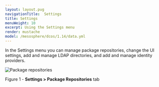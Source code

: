 ```yaml
---
layout: layout.pug
navigationTitle:  Settings
title: Settings
menuWeight: 10
excerpt: Using the Settings menu
render: mustache
model: /mesosphere/dcos/1.14/data.yml
---
```


In the Settings menu you can manage package repositories, change the UI settings, add and manage LDAP directories, and add and manage identity providers.



![Package repositories](/mesosphere/dcos/1.14/img/GUI-Settings-EE-Package_Repositories-1_12.png)

Figure 1 - **Settings > Package Repositories** tab
